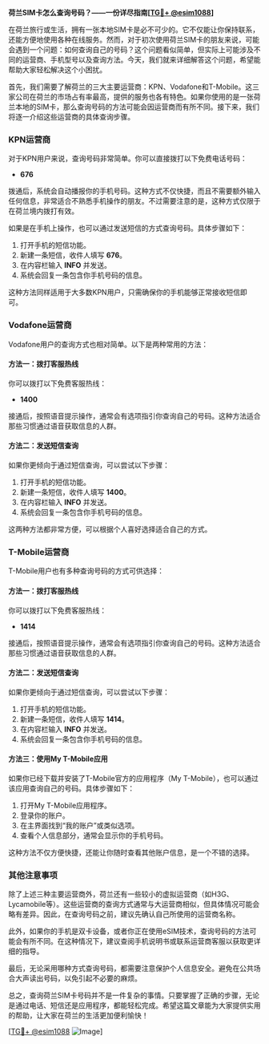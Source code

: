 **荷兰SIM卡怎么查询号码？——一份详尽指南[[TG💪+ @esim1088](https://t.me/s/esim1088)]**

在荷兰旅行或生活，拥有一张本地SIM卡是必不可少的。它不仅能让你保持联系，还能方便地使用各种在线服务。然而，对于初次使用荷兰SIM卡的朋友来说，可能会遇到一个问题：如何查询自己的号码？这个问题看似简单，但实际上可能涉及不同的运营商、手机型号以及查询方法。今天，我们就来详细解答这个问题，希望能帮助大家轻松解决这个小困扰。

首先，我们需要了解荷兰的三大主要运营商：KPN、Vodafone和T-Mobile。这三家公司在荷兰的市场占有率最高，提供的服务也各有特色。如果你使用的是一张荷兰本地的SIM卡，那么查询号码的方法可能会因运营商而有所不同。接下来，我们将逐一介绍这些运营商的具体查询步骤。

### KPN运营商

对于KPN用户来说，查询号码非常简单。你可以直接拨打以下免费电话号码：

- **676**
  
拨通后，系统会自动播报你的手机号码。这种方式不仅快捷，而且不需要额外输入任何信息，非常适合不熟悉手机操作的朋友。不过需要注意的是，这种方式仅限于在荷兰境内拨打有效。

如果是在手机上操作，也可以通过发送短信的方式查询号码。具体步骤如下：

1. 打开手机的短信功能。
2. 新建一条短信，收件人填写 **676**。
3. 在内容栏输入 **INFO** 并发送。
4. 系统会回复一条包含你手机号码的信息。

这种方法同样适用于大多数KPN用户，只需确保你的手机能够正常接收短信即可。

### Vodafone运营商

Vodafone用户的查询方式也相对简单。以下是两种常用的方法：

#### 方法一：拨打客服热线

你可以拨打以下免费客服热线：

- **1400**
  
接通后，按照语音提示操作，通常会有选项指引你查询自己的号码。这种方法适合那些习惯通过语音获取信息的人群。

#### 方法二：发送短信查询

如果你更倾向于通过短信查询，可以尝试以下步骤：

1. 打开手机的短信功能。
2. 新建一条短信，收件人填写 **1400**。
3. 在内容栏输入 **INFO** 并发送。
4. 系统会回复一条包含你手机号码的信息。

这两种方法都非常方便，可以根据个人喜好选择适合自己的方式。

### T-Mobile运营商

T-Mobile用户也有多种查询号码的方式可供选择：

#### 方法一：拨打客服热线

你可以拨打以下免费客服热线：

- **1414**
  
接通后，按照语音提示操作，通常会有选项指引你查询自己的号码。这种方法适合那些习惯通过语音获取信息的人群。

#### 方法二：发送短信查询

如果你更倾向于通过短信查询，可以尝试以下步骤：

1. 打开手机的短信功能。
2. 新建一条短信，收件人填写 **1414**。
3. 在内容栏输入 **INFO** 并发送。
4. 系统会回复一条包含你手机号码的信息。

#### 方法三：使用My T-Mobile应用

如果你已经下载并安装了T-Mobile官方的应用程序（My T-Mobile），也可以通过该应用查询自己的号码。具体步骤如下：

1. 打开My T-Mobile应用程序。
2. 登录你的账户。
3. 在主界面找到“我的账户”或类似选项。
4. 查看个人信息部分，通常会显示你的手机号码。

这种方法不仅方便快捷，还能让你随时查看其他账户信息，是一个不错的选择。

### 其他注意事项

除了上述三种主要运营商外，荷兰还有一些较小的虚拟运营商（如H3G、Lycamobile等）。这些运营商的查询方式通常与大运营商相似，但具体情况可能会略有差异。因此，在查询号码之前，建议先确认自己所使用的运营商名称。

此外，如果你的手机是双卡设备，或者你正在使用eSIM技术，查询号码的方法可能会有所不同。在这种情况下，建议查阅手机说明书或联系运营商客服以获取更详细的指导。

最后，无论采用哪种方式查询号码，都需要注意保护个人信息安全。避免在公共场合大声读出号码，以免引起不必要的麻烦。

总之，查询荷兰SIM卡号码并不是一件复杂的事情。只要掌握了正确的步骤，无论是通过电话、短信还是应用程序，都能轻松完成。希望这篇文章能为大家提供实用的帮助，让大家在荷兰的生活更加便利愉快！

[[TG💪+ @esim1088](https://t.me/s/esim1088) ![Image](https://i.postimg.cc/4NQfJmqS/Snipaste-2025-05-13-00-14-12.png)]